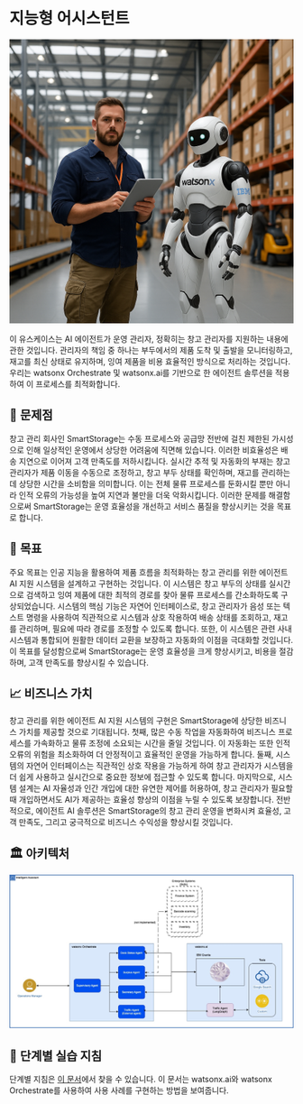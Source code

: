 # 지능형 어시스턴트

![alt text](images/320f612f-526e-4bef-ab38-6bd5d8027f40.png)

이 유스케이스는 AI 에이전트가 운영 관리자, 정확히는 창고 관리자를 지원하는 내용에 관한 것입니다. 관리자의 책임 중 하나는 부두에서의 제품 도착 및 출발을 모니터링하고, 재고를 최신 상태로 유지하며, 잉여 제품을 비용 효율적인 방식으로 처리하는 것입니다. 우리는 watsonx Orchestrate 및 watsonx.ai를 기반으로 한 에이전트 솔루션을 적용하여 이 프로세스를 최적화합니다.

## 🤔 문제점
창고 관리 회사인 SmartStorage는 수동 프로세스와 공급망 전반에 걸친 제한된 가시성으로 인해 일상적인 운영에서 상당한 어려움에 직면해 있습니다. 이러한 비효율성은 배송 지연으로 이어져 고객 만족도를 저하시킵니다. 실시간 추적 및 자동화의 부재는 창고 관리자가 제품 이동을 수동으로 조정하고, 창고 부두 상태를 확인하며, 재고를 관리하는 데 상당한 시간을 소비함을 의미합니다. 이는 전체 물류 프로세스를 둔화시킬 뿐만 아니라 인적 오류의 가능성을 높여 지연과 불만을 더욱 악화시킵니다. 이러한 문제를 해결함으로써 SmartStorage는 운영 효율성을 개선하고 서비스 품질을 향상시키는 것을 목표로 합니다.

## 🎯 목표
주요 목표는 인공 지능을 활용하여 제품 흐름을 최적화하는 창고 관리를 위한 에이전트 AI 지원 시스템을 설계하고 구현하는 것입니다. 이 시스템은 창고 부두의 상태를 실시간으로 검색하고 잉여 제품에 대한 최적의 경로를 찾아 물류 프로세스를 간소화하도록 구상되었습니다. 시스템의 핵심 기능은 자연어 인터페이스로, 창고 관리자가 음성 또는 텍스트 명령을 사용하여 직관적으로 시스템과 상호 작용하여 배송 상태를 조회하고, 재고를 관리하며, 필요에 따라 경로를 조정할 수 있도록 합니다. 또한, 이 시스템은 관련 사내 시스템과 통합되어 원활한 데이터 교환을 보장하고 자동화의 이점을 극대화할 것입니다. 이 목표를 달성함으로써 SmartStorage는 운영 효율성을 크게 향상시키고, 비용을 절감하며, 고객 만족도를 향상시킬 수 있습니다.

## 📈 비즈니스 가치
창고 관리를 위한 에이전트 AI 지원 시스템의 구현은 SmartStorage에 상당한 비즈니스 가치를 제공할 것으로 기대됩니다. 첫째, 많은 수동 작업을 자동화하여 비즈니스 프로세스를 가속화하고 물류 조정에 소요되는 시간을 줄일 것입니다. 이 자동화는 또한 인적 오류의 위험을 최소화하여 더 안정적이고 효율적인 운영을 가능하게 합니다. 둘째, 시스템의 자연어 인터페이스는 직관적인 상호 작용을 가능하게 하여 창고 관리자가 시스템을 더 쉽게 사용하고 실시간으로 중요한 정보에 접근할 수 있도록 합니다. 마지막으로, 시스템 설계는 AI 자율성과 인간 개입에 대한 유연한 제어를 허용하여, 창고 관리자가 필요할 때 개입하면서도 AI가 제공하는 효율성 향상의 이점을 누릴 수 있도록 보장합니다. 전반적으로, 에이전트 AI 솔루션은 SmartStorage의 창고 관리 운영을 변화시켜 효율성, 고객 만족도, 그리고 궁극적으로 비즈니스 수익성을 향상시킬 것입니다.

## 🏛️ 아키텍처
![alt text](images/Intelligent%20Assistant%20Architecture.jpg)

## 📄 단계별 실습 지침
단계별 지침은 [이 문서](./Intelligent%20AI%20Assistant_kr.md)에서 찾을 수 있습니다. 이 문서는 watsonx.ai와 watsonx Orchestrate를 사용하여 사용 사례를 구현하는 방법을 보여줍니다.
